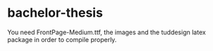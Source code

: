 # bachelor-thesis

You need FrontPage-Medium.ttf, the images and the tuddesign latex package in order to compile properly.
